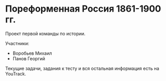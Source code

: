 Пореформенная Россия 1861-1900 гг.
===============

Проект первой команды по истории. 

Участники:
* Воробьев Михаил
* Панов Георгий

Текущие задачи, задания к тесту и вся остальная информация есть на YouTrack.